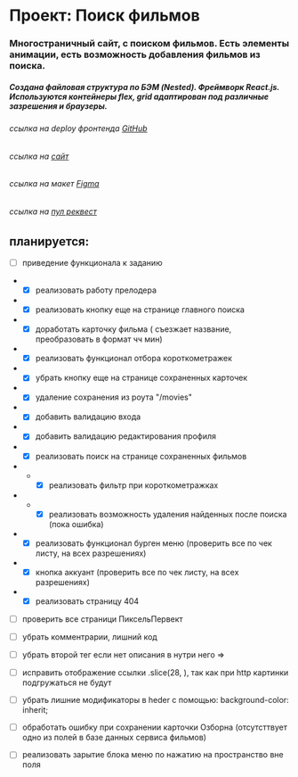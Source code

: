 # Проект: Поиск фильмов

### Многостраничный сайт, с поиском фильмов. Есть элементы анимации, есть возможность добавления фильмов из поиска.

##### Создана файловая структура по БЭМ (Nested). Фреймворк React.js. Используются контейнеры flex, grid адаптирован под различные зазрешения и браузеры.

###### ссылка на deploy фронтенда [GitHub]( https://michelkukresh.github.io/movies-explorer-frontend/)

###### ссылка на [сайт](https://kukreshma.moviesexplorer.nomorepartiesxyz.ru)

###### ссылка на макет [Figma](https://www.figma.com/file/Ty5BCeoGGS7WWawFwQL6rz/Diploma-(Copy)?node-id=891%3A3857)

###### ссылка на [пул реквест]() 

## планируется: 
- [ ] приведение функционала к заданию
- - [x] реализовать работу прелодера 
- - [x] реализовать кнопку еще на странице главного поиска
- - [x] доработать карточку фильма ( съезжает название, преобразовать в формат чч мин)
- - [x] реализовать функционал отбора короткометражек
- - [x] убрать кнопку еще на странице сохраненных карточек
- - [x] удаление сохранения из роута "/movies"
- - [x] добавить валидацию входа
- - [x] добавить валидацию редактирования профиля
- - [x] реализовать поиск на странице сохраненных фильмов
- - - [x] реализовать фильтр при короткометражках
- - - [x] реализовать возможность удаления найденных после поиска (пока ошибка)
- - [x] реализовать функционал бурген меню (проверить все по чек листу, на всех разрешениях)
- - [x] кнопка аккуант (проверить все по чек листу, на всех разрешениях)
- - [x] реализовать страницу 404
- [ ] проверить все страници ПиксельПервект
- [ ] убрать комментрарии, лишний код
- [ ] убрать второй тег если нет описания в нутри него <ErrorNotFoun></ErrorNotFoun> => <ErrorNotFoun/>
- [ ] исправить отображение ссылки .slice(28, ), так как при http картинки подгружаться не будут
- [ ] убрать лишние модификаторы в heder с помощью: background-color: inherit;
- [ ] обработать ошибку при сохранении карточки Озборна (отсутсттвует одно из полей в базе данных сервиса фильмов)
- [ ] реализовать зарытие блока меню по нажатию на пространство вне поля

